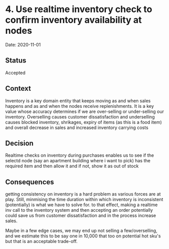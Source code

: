 # 4. Use realtime inventory check to confirm inventory availability at nodes

Date: 2020-11-01

## Status

Accepted

## Context

Inventory is a key domain entity that keeps moving as and when sales happens and as and when the nodes receive replenishments. It is a key value whose accuracy determines if we are over-selling or under-selling our inventory. Overselling causes customer dissatisfaction and underselling causes blocked inventory, shrikages, expiry of items (as this is a food item) and overall decrease in sales and increased inventory carrying costs

## Decision

Realtime checks on inventory during purchases enables us to see if the selectd node (say an apartment building where i want to pick) has the required item and then allow it and if not, show it as out of stock

## Consequences

getting consistency on inventory is a hard problem as various forces are at play. Still, minmising the time duration within which inventory is inconsistent (potentially) is what we have to solve for. to that effect, making a realtime inv call to the inventory system and then accepting an order potentially could save us from customer dissatisfaction and in the process increase sales. 

Maybe in a few edge cases, we may end up not selling a few/overselling, and we estimate this to be say one in 10,000 that too on potential hot sku's but that is an acceptable trade-off.


